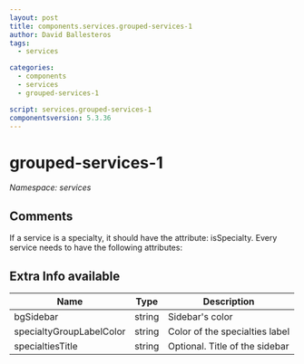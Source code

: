 ```yaml
---
layout: post
title: components.services.grouped-services-1
author: David Ballesteros
tags:
  - services

categories:
  - components
  - services
  - grouped-services-1

script: services.grouped-services-1
componentsversion: 5.3.36
---
```

# grouped-services-1

*Namespace: services*

## Comments

If a service is a specialty, it should have the attribute: isSpecialty. 
Every service needs to have the following attributes:


## Extra Info available

| Name | Type | Description |
| --- | --- | --- |
| bgSidebar | string | Sidebar's color |
| specialtyGroupLabelColor | string | Color of the specialties label |
| specialtiesTitle | string | Optional. Title of the sidebar |

